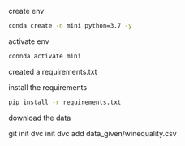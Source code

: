 create env
```bash 
conda create -n mini python=3.7 -y
```
activate env
```bash 
connda activate mini
```
created a requirements.txt

install the requirements
```bash
pip install -r requirements.txt
```
download the data 

git init
dvc init
dvc add data_given/winequality.csv
